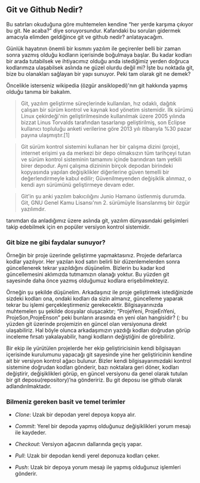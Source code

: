 ## Git ve Github Nedir?

Bu satırları okuduğuna göre muhtemelen kendine “her yerde karşıma çıkıyor bu git. Ne acaba?” diye soruyorsundur. Kafandaki bu soruları gidermek amacıyla elimden geldiğince git ve github nedir? anlatayacağım.

Günlük hayatının önemli bir kısmını yazılım ile geçirenler belli bir zaman sonra yazmış olduğu kodların içerisinde boğulmaya başlar. Bu kadar kodları bir arada tutabilsek ve ihtiyacımız olduğu anda istediğimiz yerden doğruca kodlarımıza ulaşabilsek aslında ne güzel olurdu değil mi? İşte bu noktada git, bize bu olanakları sağlayan bir yapı sunuyor. Peki tam olarak git ne demek?

Öncelikle isterseniz wikipedia (özgür ansiklopedi)'nın git hakkında yapmış olduğu tanıma bir bakalım.

> Git, yazılım geliştirme süreçlerinde kullanılan, hız odaklı, dağıtık çalışan bir sürüm kontrol ve kaynak kod yönetim sistemidir. İlk sürümü Linux çekirdeği'nin geliştirilmesinde kullanılmak üzere 2005 yılında bizzat Linus Torvalds tarafından tasarlanıp geliştirilmiş, son Eclipse kullanıcı topluluğu anketi verilerine göre 2013 yılı itibarıyla %30 pazar payına ulaşmıştır.[1]

> Git sürüm kontrol sistemini kullanan her bir çalışma dizini (proje), internet erişimi ya da merkezi bir depo olmaksızın tüm tarihçeyi tutan ve sürüm kontrol sisteminin tamamını içinde barındıran tam yetkili birer depodur. Ayni çalışma dizininin birçok depodan birindeki kopyasında yapılan değişiklikler diğerlerine güven temelli bir değerlendirmeyle kabul edilir; Güvenilmeyenden değişiklik alınmaz, o kendi ayrı sürümünü geliştirmeye devam eder.

> Git'in şu anki yazılım bakıcılığını Junio Hamano üstlenmiş durumda. Git, GNU Genel Kamu Lisansı'nın 2. sürümüyle lisanslanmış bir özgür yazılımdır.

tanımdan da anladığımız üzere aslında git, yazılım dünyasındaki gelişimleri takip edebilmek için en popüler versiyon kontrol sistemidir.

### Git bize ne gibi faydalar sunuyor?

Örneğin bir proje üzerinde geliştirme yapmaktasınız. Projede defarlarca kodlar yazılıyor. Her yazılan kod satırı belirli bir düzenlemelerden sonra güncellenerek tekrar yazıldığını düşünelim. Bizlerin bu kadar kod güncellemesini aklımızda tutmamızın olanağı yoktur. Bu yüzden git sayesinde daha önce yazmış olduğumuz kodlara erişebilmekteyiz.

Örneğin şu şekilde düşünelim. Arkadaşınız ile proje geliştirmek istediğinizde sizdeki kodları ona, ondaki kodları da sizin almanız, güncelleme yaparak tekrar bu işlemi gerçekleştirmeniz gerekecektir. Bilgisayarınızda muhtemelen şu şekilde dosyalar oluşacaktır; “ProjeYeni, ProjeEnYeni, ProjeSon,ProjeEnson” peki bunların arasında en yeni olan hangisidir? (: bu yüzden git üzerinde projemizin en güncel olan versiyonuna direkt ulaşabiliriz. Hal böyle olunca arkadaşımızın yazdığı kodları doğrudan görüp inceleme fırsatı yakalayabilir, hangi kodların değiştiğini de görebiliriz.

Bir ekip ile yürütülen projelerde her ekip geliştiricisinin kendi bilgisayarı içerisinde kurulumunu yapacağı git sayesinde yine her geliştiricinin kendine ait bir versiyon kontrol ağacı bulunur. Bizler kendi bilgisayarımızdaki kontrol sistemine doğrudan kodları gönderir, bazı noktalara geri döner, kodları değiştirir, değişiklikleri görüp, en güncel versiyonu da genel olarak tutulan bir git deposu(repository)’na göndeririz. Bu git deposu ise github olarak adlandırılmaktadır. 

### Bilmeniz gereken basit ve temel terimler

* *Clone*: Uzak bir depodan yerel depoya kopya alır.

* *Commit*: Yerel bir depoda yapmış olduğunuz değişiklikleri yorum mesajı ile kaydeder.

* *Checkout*: Versiyon ağacının dallarında geçiş yapar.

* *Pull*: Uzak bir depodan kendi yerel deponuza kodları çeker.

* *Push*: Uzak bir depoya yorum mesajı ile yapmış olduğunuz işlemleri gönderir.

